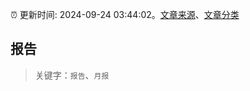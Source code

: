 :alarm_clock: 更新时间: 2024-09-24 03:44:02。[文章来源](/README.md)、[文章分类](/TAGS.md)

## 报告


> 关键字：`报告`、`月报`



